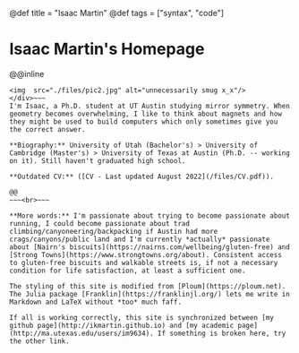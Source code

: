 @def title = "Isaac Martin"
@def tags = ["syntax", "code"]

# Isaac Martin's Homepage


@@inline
~~~<div class="landing" style="float: left;">
<img  src="./files/pic2.jpg" alt="unnecessarily smug x_x"/>
</div>~~~
I'm Isaac, a Ph.D. student at UT Austin studying mirror symmetry. When geometry becomes overwhelming, I like to think about magnets and how they might be used to build computers which only sometimes give you the correct answer.

**Biography:** University of Utah (Bachelor's) > University of Cambridge (Master's) > University of Texas at Austin (Ph.D. -- working on it). Still haven't graduated high school.

**Outdated CV:** ([CV - Last updated August 2022](/files/CV.pdf)).

@@
~~~<br>~~~

**More words:** I'm passionate about trying to become passionate about running, I could become passionate about trad climbing/canyoneering/backpacking if Austin had more crags/canyons/public land and I'm currently *actually* passionate about [Nairn's biscuits](https://nairns.com/wellbeing/gluten-free) and [Strong Towns](https://www.strongtowns.org/about). Consistent access to gluten-free biscuits and walkable streets is, if not a necessary condition for life satisfaction, at least a sufficient one.

The styling of this site is modified from [Ploum](https://ploum.net). The Julia package [Franklin](https://franklinjl.org/) lets me write in Markdown and LaTeX without *too* much faff.

If all is working correctly, this site is synchronized between [my github page](http://ikmartin.github.io) and [my academic page](http://ma.utexas.edu/users/im9634). If something is broken here, try the other link.
